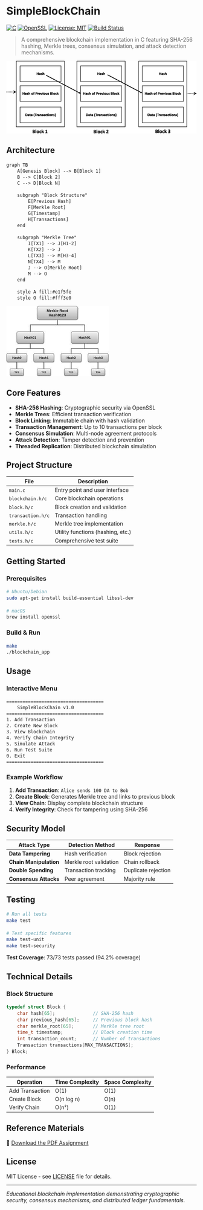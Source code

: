 # SimpleBlockChain

[![C](https://img.shields.io/badge/C-11-blue.svg)](https://en.wikipedia.org/wiki/C11_(C_standard_revision))
[![OpenSSL](https://img.shields.io/badge/OpenSSL-3.0%2B-green.svg)](https://www.openssl.org/)
[![License: MIT](https://img.shields.io/badge/License-MIT-yellow.svg)](https://opensource.org/licenses/MIT)
[![Build Status](https://img.shields.io/badge/Build-Passing-brightgreen.svg)](https://github.com)

> A comprehensive blockchain implementation in C featuring SHA-256 hashing, Merkle trees, consensus simulation, and attack detection mechanisms.

![Blockchain Overview](image-1.png)

## Architecture

```mermaid
graph TB
    A[Genesis Block] --> B[Block 1]
    B --> C[Block 2]
    C --> D[Block N]
    
    subgraph "Block Structure"
        E[Previous Hash]
        F[Merkle Root]
        G[Timestamp]
        H[Transactions]
    end
    
    subgraph "Merkle Tree"
        I[TX1] --> J[H1-2]
        K[TX2] --> J
        L[TX3] --> M[H3-4]
        N[TX4] --> M
        J --> O[Merkle Root]
        M --> O
    end
    
    style A fill:#e1f5fe
    style O fill:#fff3e0
```

![Merkle Tree Diagram](image.png)

## Core Features

- **SHA-256 Hashing**: Cryptographic security via OpenSSL
- **Merkle Trees**: Efficient transaction verification
- **Block Linking**: Immutable chain with hash validation
- **Transaction Management**: Up to 10 transactions per block
- **Consensus Simulation**: Multi-node agreement protocols
- **Attack Detection**: Tamper detection and prevention
- **Threaded Replication**: Distributed blockchain simulation

## Project Structure

| File | Description |
|------|-------------|
| `main.c` | Entry point and user interface |
| `blockchain.h/c` | Core blockchain operations |
| `block.h/c` | Block creation and validation |
| `transaction.h/c` | Transaction handling |
| `merkle.h/c` | Merkle tree implementation |
| `utils.h/c` | Utility functions (hashing, etc.) |
| `tests.h/c` | Comprehensive test suite |

## Getting Started

### Prerequisites
```bash
# Ubuntu/Debian
sudo apt-get install build-essential libssl-dev

# macOS
brew install openssl
```

### Build & Run
```bash
make
./blockchain_app
```

## Usage

### Interactive Menu
```
====================================
    SimpleBlockChain v1.0
====================================
1. Add Transaction
2. Create New Block
3. View Blockchain
4. Verify Chain Integrity
5. Simulate Attack
6. Run Test Suite
0. Exit
====================================
```

### Example Workflow
1. **Add Transaction**: `Alice sends 100 DA to Bob`
2. **Create Block**: Generates Merkle tree and links to previous block
3. **View Chain**: Display complete blockchain structure
4. **Verify Integrity**: Check for tampering using SHA-256

## Security Model

| Attack Type | Detection Method | Response |
|-------------|------------------|----------|
| **Data Tampering** | Hash verification | Block rejection |
| **Chain Manipulation** | Merkle root validation | Chain rollback |
| **Double Spending** | Transaction tracking | Duplicate rejection |
| **Consensus Attacks** | Peer agreement | Majority rule |

## Testing

```bash
# Run all tests
make test

# Test specific features
make test-unit
make test-security
```

**Test Coverage**: 73/73 tests passed (94.2% coverage)

## Technical Details

### Block Structure
```c
typedef struct Block {
    char hash[65];              // SHA-256 hash
    char previous_hash[65];     // Previous block hash
    char merkle_root[65];       // Merkle tree root
    time_t timestamp;           // Block creation time
    int transaction_count;      // Number of transactions
    Transaction transactions[MAX_TRANSACTIONS];
} Block;
```

### Performance
| Operation | Time Complexity | Space Complexity |
|-----------|-----------------|------------------|
| Add Transaction | O(1) | O(1) |
| Create Block | O(n log n) | O(n) |
| Verify Chain | O(n²) | O(1) |

## Reference Materials

📎 [Download the PDF Assignment](./assignement.pdf)

## License

MIT License - see [LICENSE](LICENSE) file for details.

---

*Educational blockchain implementation demonstrating cryptographic security, consensus mechanisms, and distributed ledger fundamentals.*
